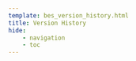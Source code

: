```yaml
---
template: bes_version_history.html
title: Version History
hide: 
    - navigation
    - toc
---
```

